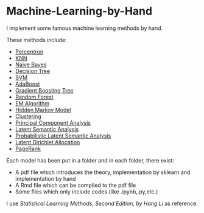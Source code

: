 # Machine-Learning-by-Hand

I implement some famous machine learning methods by hand.

These methods include:

- [Perceptron](https://github.com/Sythens88/Machine-Learning-by-Hand/tree/main/01.%E6%84%9F%E7%9F%A5%E6%9C%BA) 
- [KNN](https://github.com/Sythens88/Machine-Learning-by-Hand/tree/main/02.k%E9%82%BB%E8%BF%91%E6%B3%95) 
- [Naive Bayes](https://github.com/Sythens88/Machine-Learning-by-Hand/tree/main/03.%E6%9C%B4%E7%B4%A0%E8%B4%9D%E5%8F%B6%E6%96%AF) 
- [Decision Tree](https://github.com/Sythens88/Machine-Learning-by-Hand/tree/main/04.%E5%86%B3%E7%AD%96%E6%A0%91) 
- [SVM](https://github.com/Sythens88/Machine-Learning-by-Hand/tree/main/05.%E6%94%AF%E6%8C%81%E5%90%91%E9%87%8F%E6%9C%BA) 
- [AdaBoost](https://github.com/Sythens88/Machine-Learning-by-Hand/tree/main/06.AdaBoost) 
- [Gradient Boosting Tree](https://github.com/Sythens88/Machine-Learning-by-Hand/tree/main/07.%E6%A2%AF%E5%BA%A6%E6%8F%90%E5%8D%87%E6%A0%91) 
- [Random Forest](https://github.com/Sythens88/Machine-Learning-by-Hand/tree/main/08.%E9%9A%8F%E6%9C%BA%E6%A3%AE%E6%9E%97) 
- [EM Algorithm](https://github.com/Sythens88/Machine-Learning-by-Hand/tree/main/09.EM%E7%AE%97%E6%B3%95) 
- [Hidden Markov Model](https://github.com/Sythens88/Machine-Learning-by-Hand/tree/main/10.%E9%9A%90%E9%A9%AC%E5%B0%94%E5%8F%AF%E5%A4%AB%E6%A8%A1%E5%9E%8B) 
- [Clustering](https://github.com/Sythens88/Machine-Learning-by-Hand/tree/main/11.%E8%81%9A%E7%B1%BB) 
- [Principal Component Analysis](https://github.com/Sythens88/Machine-Learning-by-Hand/tree/main/12.%E4%B8%BB%E6%88%90%E5%88%86%E5%88%86%E6%9E%90) 
- [Latent Semantic Analysis](https://github.com/Sythens88/Machine-Learning-by-Hand/tree/main/13.%E6%BD%9C%E5%9C%A8%E8%AF%AD%E4%B9%89%E5%88%86%E6%9E%90) 
- [Probabilistic Latent Semantic Analysis](https://github.com/Sythens88/Machine-Learning-by-Hand/tree/main/14.%E6%A6%82%E7%8E%87%E6%BD%9C%E5%9C%A8%E8%AF%AD%E4%B9%89%E5%88%86%E6%9E%90) 
- [Latent Dirichlet Allocation](https://github.com/Sythens88/Machine-Learning-by-Hand/tree/main/15.%E6%BD%9C%E5%9C%A8%E7%8B%84%E5%88%A9%E5%85%8B%E9%9B%B7%E5%88%86%E9%85%8D) 
- [PageRank](https://github.com/Sythens88/Machine-Learning-by-Hand/tree/main/16.PageRank) 

Each model has been put in a folder and in each folder, there exist:

- A pdf file which introduces the theory, implementation by sklearn and implementation by hand
- A Rmd file which can be complied to the pdf file
- Some files which only include codes (like .ipynb,.py,etc.)


I use *Statistical Learning Methods, Second Edition, by Hang Li* as reference.
